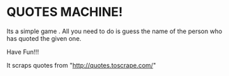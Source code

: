# QUOTES MACHINE!

Its a simple game . All you need to do is guess the name of the person who has quoted the given one.

Have Fun!!!

It scraps quotes from "http://quotes.toscrape.com/"
